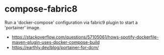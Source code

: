 # compose-fabric8

Run a 'docker-compose' configuration via fabric9 plugin to start a 'portainer' image.

- https://stackoverflow.com/questions/57105061/hows-spotify-dockerfile-maven-plugin-uses-docker-compose-build
- https://earthly.dev/blog/portainer-for-dcm/